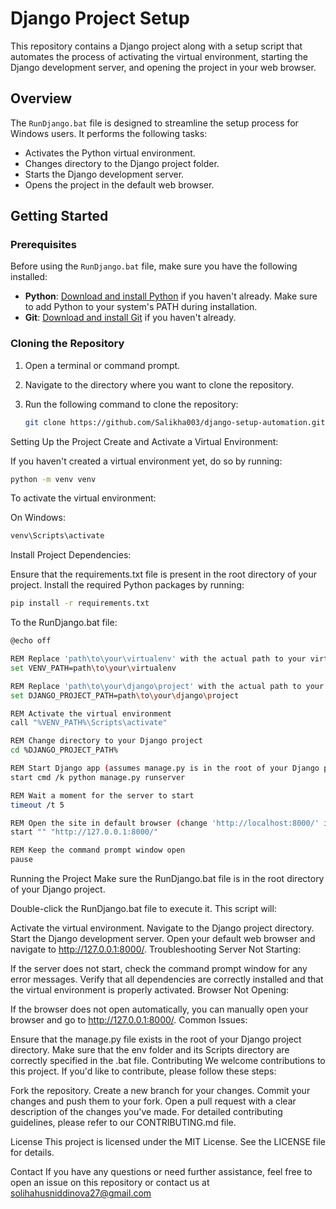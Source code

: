 # Django Project Setup

This repository contains a Django project along with a setup script that automates the process of activating the virtual environment, starting the Django development server, and opening the project in your web browser.

## Overview

The `RunDjango.bat` file is designed to streamline the setup process for Windows users. It performs the following tasks:
- Activates the Python virtual environment.
- Changes directory to the Django project folder.
- Starts the Django development server.
- Opens the project in the default web browser.

## Getting Started

### Prerequisites

Before using the `RunDjango.bat` file, make sure you have the following installed:

- **Python**: [Download and install Python](https://www.python.org/downloads/) if you haven't already. Make sure to add Python to your system's PATH during installation.
- **Git**: [Download and install Git](https://git-scm.com/downloads) if you haven't already.

### Cloning the Repository

1. Open a terminal or command prompt.
2. Navigate to the directory where you want to clone the repository.
3. Run the following command to clone the repository:

   ```bash
   git clone https://github.com/Salikha003/django-setup-automation.git
   ```


Setting Up the Project
Create and Activate a Virtual Environment:

If you haven't created a virtual environment yet, do so by running:

```bash
python -m venv venv
```

To activate the virtual environment:

On Windows:

```bash
venv\Scripts\activate
```

Install Project Dependencies:

Ensure that the requirements.txt file is present in the root directory of your project. Install the required Python packages by running:

```bash
pip install -r requirements.txt
```


To the RunDjango.bat file:

```bash
@echo off

REM Replace 'path\to\your\virtualenv' with the actual path to your virtual environment
set VENV_PATH=path\to\your\virtualenv

REM Replace 'path\to\your\django\project' with the actual path to your Django project
set DJANGO_PROJECT_PATH=path\to\your\django\project

REM Activate the virtual environment
call "%VENV_PATH%\Scripts\activate"

REM Change directory to your Django project
cd %DJANGO_PROJECT_PATH%

REM Start Django app (assumes manage.py is in the root of your Django project)
start cmd /k python manage.py runserver

REM Wait a moment for the server to start
timeout /t 5

REM Open the site in default browser (change 'http://localhost:8000/' if your site runs on a different URL)
start "" "http://127.0.0.1:8000/"

REM Keep the command prompt window open
pause
```


Running the Project
Make sure the RunDjango.bat file is in the root directory of your Django project.

Double-click the RunDjango.bat file to execute it. This script will:

Activate the virtual environment.
Navigate to the Django project directory.
Start the Django development server.
Open your default web browser and navigate to http://127.0.0.1:8000/.
Troubleshooting
Server Not Starting:

If the server does not start, check the command prompt window for any error messages.
Verify that all dependencies are correctly installed and that the virtual environment is properly activated.
Browser Not Opening:

If the browser does not open automatically, you can manually open your browser and go to http://127.0.0.1:8000/.
Common Issues:

Ensure that the manage.py file exists in the root of your Django project directory.
Make sure that the env folder and its Scripts directory are correctly specified in the .bat file.
Contributing
We welcome contributions to this project. If you'd like to contribute, please follow these steps:

Fork the repository.
Create a new branch for your changes.
Commit your changes and push them to your fork.
Open a pull request with a clear description of the changes you've made.
For detailed contributing guidelines, please refer to our CONTRIBUTING.md file.

License
This project is licensed under the MIT License. See the LICENSE file for details.

Contact
If you have any questions or need further assistance, feel free to open an issue on this repository or contact us at solihahusniddinova27@gmail.com


